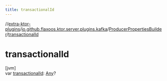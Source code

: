 ```yaml
---
title: transactionalId
---
```


//[extra-ktor-plugins](../../../index.md)/[io.github.flaxoos.ktor.server.plugins.kafka](../index.md)/[ProducerPropertiesBuilder](index.md)/[transactionalId](transactional-id.md)

# transactionalId

[jvm]\
var [transactionalId](transactional-id.md): [Any](https://kotlinlang.org/api/latest/jvm/stdlib/kotlin/-any/index.md)?




